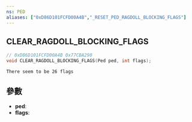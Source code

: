 ```yaml
---
ns: PED
aliases: ["0xD86D101FCFD00A4B","_RESET_PED_RAGDOLL_BLOCKING_FLAGS"]
---
```

## CLEAR_RAGDOLL_BLOCKING_FLAGS

```c
// 0xD86D101FCFD00A4B 0x77CBA290
void CLEAR_RAGDOLL_BLOCKING_FLAGS(Ped ped, int flags);
```

```
There seem to be 26 flags  
```

## 參數
* **ped**: 
* **flags**: 


